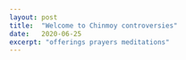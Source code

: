 ```yaml
---
layout: post
title:  "Welcome to Chinmoy controversies"
date:   2020-06-25
excerpt: "offerings prayers meditations"
---
```

